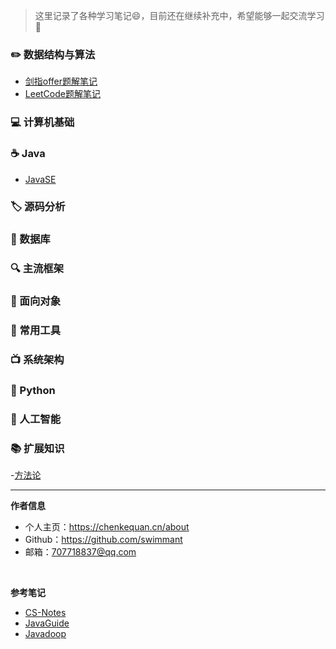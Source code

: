 > 这里记录了各种学习笔记😄，目前还在继续补充中，希望能够一起交流学习💯

### ✏️ 数据结构与算法
- [剑指offer题解笔记](剑指offer.md)
- [LeetCode题解笔记](Leetcode题解.md)
<!-- - [排序](排序)  -->

### 💻 计算机基础
<!--
- [计算机网络](计算机网络)
- [操作系统](操作系统)
- [linux](linux)
-->
### ☕️ Java

- [JavaSE](javase.md)
<!--
- [Java容器](java容器)
- [Java I/O](javaio)
- [JavaWeb](javaweb)
- [Java多线程](java多线程)
-->

### 🏷️ 源码分析


### 💾 数据库
<!--
- [数据库系统原理](数据库系统原理)
- [SQL](sql)
- [MySQL](mysql)
-->
### 🔍 主流框架
<!--
- [Spring IoC](spring-ioc)
- [Spring AOP](spring-aop) 
-->

### 🎨 面向对象
<!--
- [设计模式](设计模式)
- [面向对象思想](面向对象思想.md)
-->

### 🔧 常用工具
<!--
- [Git](git)
- [正则表达式](正则表达式)
-->
### 📺  系统架构

### 🐍 Python

### 🤖 人工智能

### 📚 扩展知识
-[方法论](方法论.md)




-----

**作者信息**
* 个人主页：https://chenkequan.cn/about
* Github：https://github.com/swimmant
* 邮箱：707718837@qq.com
<br/>

**参考笔记**
- [CS-Notes](https://github.com/CyC2018/CS-Notes)
- [JavaGuide](https://github.com/Snailclimb/JavaGuide)
- [Javadoop](https://www.javadoop.com/)
